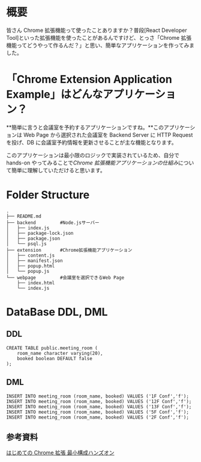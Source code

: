 # 概要

皆さん Chrome 拡張機能って使ったことありますか？普段[React Developer Tool]といった拡張機能を使ったことがあるんですけど、とっさ「Chrome 拡張機能ってどうやって作るんだ？」と思い、簡単なアプリケーションを作ってみました。

# 「Chrome Extension Application Example」はどんなアプリケーション？

**簡単に言うと会議室を予約するアプリケーションですね。**このアプリケーションは Web Page から選択された会議室を Backend Server に HTTP Request を投げ、DB に会議室予約情報を更新させることが主な機能となります。

このアプリケーションは最小限のロジックで実装されているため、自分で hands-on やってみることで*Chrome 拡張機能アプリケーションの仕組み*について簡単に理解していただけると思います。

# Folder Structure

    .
    ├── README.md
    ├── backend         #Node.jsサーバー
    │   ├── index.js
    │   ├── package-lock.json
    │   ├── package.json
    │   └── psql.js
    ├── extension       #Chrome拡張機能アプリケーション
    │   ├── content.js
    │   ├── manifest.json
    │   ├── popup.html
    │   └── popup.js
    └── webpage         #会議室を選択できるWeb Page
        ├── index.html
        └── index.js

# DataBase DDL, DML

## DDL

    CREATE TABLE public.meeting_room (
        room_name character varying(20),
        booked boolean DEFAULT false
    );

## DML

    INSERT INTO meeting_room (room_name, booked) VALUES ('1F Conf','f');
    INSERT INTO meeting_room (room_name, booked) VALUES ('12F Conf','f');
    INSERT INTO meeting_room (room_name, booked) VALUES ('13F Conf','f');
    INSERT INTO meeting_room (room_name, booked) VALUES ('5F Conf','f');
    INSERT INTO meeting_room (room_name, booked) VALUES ('2F Conf','f');

## 参考資料

[はじめての Chrome 拡張 最小構成ハンズオン](https://qiita.com/punkshiraishi/items/5eca74202f6445025650)
